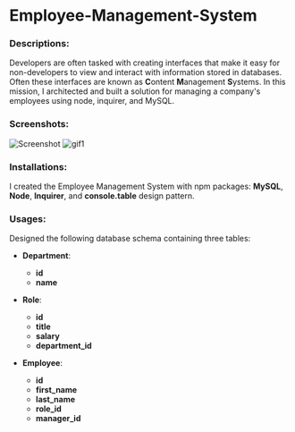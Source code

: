 # Employee-Management-System

### <a name="Description"></a>Descriptions:

Developers are often tasked with creating interfaces that make it easy for non-developers to view and interact with information stored in databases. Often these interfaces are known as **C**ontent **M**anagement **S**ystems. In this mission, I architected and built a solution for managing a company's employees using node, inquirer, and MySQL.

### <a name="Screenshots"></a>Screenshots:

![Screenshot](https://user-images.githubusercontent.com/102123208/182981680-41be19e4-d36b-4910-b1a5-4e291675ff02.png)
![gif1](https://user-images.githubusercontent.com/102123208/182981922-9fde2e91-4690-417b-8e65-c103b2c21fd0.gif)


### <a name="Installation"></a>Installations:

I created the Employee Management System with npm packages: **MySQL**, **Node**, **Inquirer**, and **console.table** design pattern.


### <a name="Usage"></a>Usages:

Designed the following database schema containing three tables:

- **Department**:

  - **id**
  - **name**

- **Role**:

  - **id**
  - **title**
  - **salary**
  - **department_id**

- **Employee**:

  - **id**
  - **first_name**
  - **last_name**
  - **role_id**
  - **manager_id**
